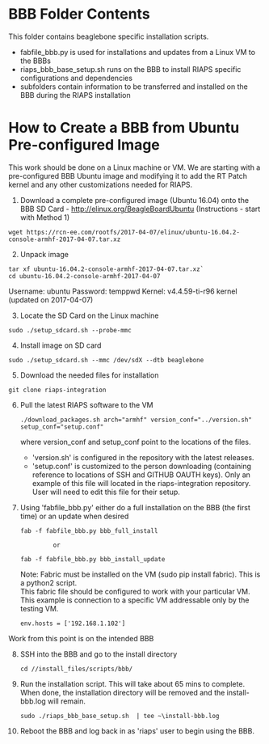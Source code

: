 # BBB Folder Contents

This folder contains beaglebone specific installation scripts.  

  * fabfile_bbb.py is used for installations and updates from a Linux VM to the BBBs
  * riaps_bbb_base_setup.sh runs on the BBB to install RIAPS specific configurations and dependencies
  * subfolders contain information to be transferred and installed on the BBB during the RIAPS installation

# How to Create a BBB from Ubuntu Pre-configured Image

This work should be done on a Linux machine or VM.  We are starting with a pre-configured BBB Ubuntu image and modifying it to add the RT Patch kernel and any other customizations needed for RIAPS.

1. Download a complete pre-configured image (Ubuntu 16.04) onto the BBB SD Card - http://elinux.org/BeagleBoardUbuntu (Instructions - start with Method 1)

  `wget https://rcn-ee.com/rootfs/2017-04-07/elinux/ubuntu-16.04.2-console-armhf-2017-04-07.tar.xz`

2. Unpack image

  ```
  tar xf ubuntu-16.04.2-console-armhf-2017-04-07.tar.xz`
  cd ubuntu-16.04.2-console-armhf-2017-04-07
  ```

  Username:  ubuntu
  Password:   temppwd
  Kernel:  v4.4.59-ti-r96 kernel (updated on 2017-04-07)

3. Locate the SD Card on the Linux machine

  `sudo ./setup_sdcard.sh --probe-mmc`
  
4. Install image on SD card

  `sudo ./setup_sdcard.sh --mmc /dev/sdX --dtb beaglebone`

5. Download the needed files for installation
    
  `git clone riaps-integration`
    
6. Pull the latest RIAPS software to the VM

	`./download_packages.sh arch="armhf" version_conf="../version.sh" setup_conf="setup.conf"`
	
	where version_conf and setup_conf point to the locations of the files.  
	* 'version.sh' is configured in the repository with the latest releases.
	* 'setup.conf' is customized to the person downloading (containing reference to locations of SSH and GITHUB OAUTH keys).  Only an example of this file will located in the riaps-integration repository.  User will need to edit this file for their setup. 
	    
7. Using 'fabfile_bbb.py' either do a full installation on the BBB (the first time) or an update when desired
	
	`fab -f fabfile_bbb.py bbb_full_install`   
	   
	            or
	            
	`fab -f fabfile_bbb.py bbb_install_update`  	
	
	Note:  Fabric must be installed on the VM (sudo pip install fabric).  This is a python2 script.  
	This fabric file should be configured to work with your particular VM.  This example is connection to a specific VM addressable only by the testing VM.
	
	  `env.hosts = ['192.168.1.102']`


Work from this point is on the intended BBB

8. SSH into the BBB and go to the install directory

	`cd //install_files/scripts/bbb/`
	
9.  Run the installation script.  This will take about 65 mins to complete.  When done, the installation directory will be removed and the install-bbb.log will remain.

	`sudo ./riaps_bbb_base_setup.sh  | tee ~\install-bbb.log`
	
10.  Reboot the BBB and log back in as 'riaps' user to begin using the BBB.